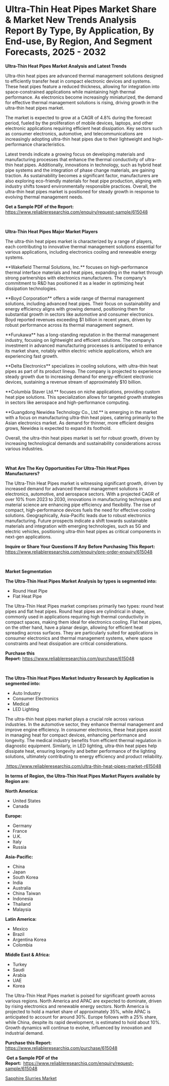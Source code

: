 <p><h1>Ultra-Thin Heat Pipes Market Share & Market New Trends Analysis Report By Type, By Application, By End-use, By Region, And Segment Forecasts, 2025 - 2032</h1></p><p><strong>Ultra-Thin Heat Pipes Market Analysis and Latest Trends</strong></p>
<p><p>Ultra-thin heat pipes are advanced thermal management solutions designed to efficiently transfer heat in compact electronic devices and systems. These heat pipes feature a reduced thickness, allowing for integration into space-constrained applications while maintaining high thermal performance. As electronics become increasingly miniaturized, the demand for effective thermal management solutions is rising, driving growth in the ultra-thin heat pipes market.</p><p>The market is expected to grow at a CAGR of 4.8% during the forecast period, fueled by the proliferation of mobile devices, laptops, and other electronic applications requiring efficient heat dissipation. Key sectors such as consumer electronics, automotive, and telecommunications are increasingly adopting ultra-thin heat pipes due to their lightweight and high-performance characteristics. </p><p>Latest trends indicate a growing focus on developing materials and manufacturing processes that enhance the thermal conductivity of ultra-thin heat pipes. Additionally, innovations in technology, such as hybrid heat pipe systems and the integration of phase change materials, are gaining traction. As sustainability becomes a significant factor, manufacturers are also exploring eco-friendly materials for heat pipe production, aligning with industry shifts toward environmentally responsible practices. Overall, the ultra-thin heat pipes market is positioned for steady growth in response to evolving thermal management needs.</p></p>
<p><strong>Get a Sample PDF of the Report:&nbsp;</strong> <a href="https://www.reliableresearchiq.com/enquiry/request-sample/615048?utm_campaign=3046&utm_medium=2&utm_source=Github&utm_content=ia&utm_term=24032025&utm_id=ultra-thin-heat-pipes">https://www.reliableresearchiq.com/enquiry/request-sample/615048</a></p>
<p>&nbsp;</p>
<p><strong>Ultra-Thin Heat Pipes Major Market Players</strong></p>
<p><p>The ultra-thin heat pipes market is characterized by a range of players, each contributing to innovative thermal management solutions essential for various applications, including electronics cooling and renewable energy systems.</p><p>**Wakefield Thermal Solutions, Inc.** focuses on high-performance thermal interface materials and heat pipes, expanding in the market through strong partnerships with electronics manufacturers. The company's commitment to R&D has positioned it as a leader in optimizing heat dissipation technologies.</p><p>**Boyd Corporation** offers a wide range of thermal management solutions, including advanced heat pipes. Their focus on sustainability and energy efficiency aligns with growing demand, positioning them for substantial growth in sectors like automotive and consumer electronics. Boyd reported revenues exceeding $1 billion in recent years, driven by robust performance across its thermal management segment.</p><p>**Furukawa** has a long-standing reputation in the thermal management industry, focusing on lightweight and efficient solutions. The company’s investment in advanced manufacturing processes is anticipated to enhance its market share, notably within electric vehicle applications, which are experiencing fast growth.</p><p>**Delta Electronics** specializes in cooling solutions, with ultra-thin heat pipes as part of its product lineup. The company is projected to experience steady growth due to increasing demand for energy-efficient electronic devices, sustaining a revenue stream of approximately $10 billion.</p><p>**Columbia Staver Ltd.** focuses on niche applications, providing custom heat pipe solutions. This specialization allows for targeted growth strategies in sectors like aerospace and high-performance computing.</p><p>**Guangdong Newidea Technology Co., Ltd.** is emerging in the market with a focus on manufacturing ultra-thin heat pipes, catering primarily to the Asian electronics market. As demand for thinner, more efficient designs grows, Newidea is expected to expand its foothold.</p><p>Overall, the ultra-thin heat pipes market is set for robust growth, driven by increasing technological demands and sustainability considerations across various industries.</p></p>
<p>&nbsp;</p>
<p><strong>What Are The Key Opportunities For Ultra-Thin Heat Pipes Manufacturers?</strong></p>
<p><p>The Ultra-Thin Heat Pipes market is witnessing significant growth, driven by increased demand for advanced thermal management solutions in electronics, automotive, and aerospace sectors. With a projected CAGR of over 10% from 2023 to 2030, innovations in manufacturing techniques and material science are enhancing pipe efficiency and flexibility. The rise of compact, high-performance devices fuels the need for effective cooling solutions. Geographically, Asia-Pacific leads due to robust electronics manufacturing. Future prospects indicate a shift towards sustainable materials and integration with emerging technologies, such as 5G and electric vehicles, positioning ultra-thin heat pipes as critical components in next-gen applications.</p></p>
<p><strong>Inquire or Share Your Questions If Any Before Purchasing This Report:</strong> <a href="https://www.reliableresearchiq.com/enquiry/pre-order-enquiry/615048?utm_campaign=3046&utm_medium=2&utm_source=Github&utm_content=ia&utm_term=24032025&utm_id=ultra-thin-heat-pipes">https://www.reliableresearchiq.com/enquiry/pre-order-enquiry/615048</a></p>
<p>&nbsp;</p>
<p><strong>Market Segmentation</strong></p>
<p><strong>The Ultra-Thin Heat Pipes Market Analysis by types is segmented into:</strong></p>
<p><ul><li>Round Heat Pipe</li><li>Flat Heat Pipe</li></ul></p>
<p><p>The Ultra-Thin Heat Pipes market comprises primarily two types: round heat pipes and flat heat pipes. Round heat pipes are cylindrical in shape, commonly used in applications requiring high thermal conductivity in compact spaces, making them ideal for electronics cooling. Flat heat pipes, on the other hand, have a planar design, allowing for efficient heat spreading across surfaces. They are particularly suited for applications in consumer electronics and thermal management systems, where space constraints and heat dissipation are critical considerations.</p></p>
<p><strong>Purchase this Report:&nbsp;</strong><a href="https://www.reliableresearchiq.com/purchase/615048?utm_campaign=3046&utm_medium=2&utm_source=Github&utm_content=ia&utm_term=24032025&utm_id=ultra-thin-heat-pipes">https://www.reliableresearchiq.com/purchase/615048</a></p>
<p>&nbsp;</p>
<p><strong>The Ultra-Thin Heat Pipes Market Industry Research by Application is segmented into:</strong></p>
<p><ul><li>Auto Industry</li><li>Consumer Electronics</li><li>Medical</li><li>LED Lighting</li></ul></p>
<p><p>The ultra-thin heat pipes market plays a crucial role across various industries. In the automotive sector, they enhance thermal management and improve engine efficiency. In consumer electronics, these heat pipes assist in managing heat for compact devices, enhancing performance and longevity. The medical industry benefits from efficient thermal regulation in diagnostic equipment. Similarly, in LED lighting, ultra-thin heat pipes help dissipate heat, ensuring longevity and better performance of the lighting solutions, ultimately contributing to energy efficiency and product reliability.</p></p>
<p><a href="https://www.reliableresearchiq.com/ultra-thin-heat-pipes-market-r615048?utm_campaign=3046&utm_medium=2&utm_source=Github&utm_content=ia&utm_term=24032025&utm_id=ultra-thin-heat-pipes">&nbsp;https://www.reliableresearchiq.com/ultra-thin-heat-pipes-market-r615048</a></p>
<p><strong>In terms of Region, the Ultra-Thin Heat Pipes Market Players available by Region are:</strong></p>
<p>
    <p> <strong> North America: </strong>
        <ul>
            <li>United States</li>
            <li>Canada</li>
        </ul>
        </p> 
    <p> <strong> Europe: </strong>
        <ul>
            <li>Germany</li>
            <li>France</li>
            <li>U.K.</li>
            <li>Italy</li>
            <li>Russia</li>
        </ul>
        </p> 
    <p> <strong> Asia-Pacific: </strong>
        <ul>
            <li>China</li>
            <li>Japan</li>
            <li>South Korea</li>
            <li>India</li>
            <li>Australia</li>
            <li>China Taiwan</li>
            <li>Indonesia</li>
            <li>Thailand</li>
            <li>Malaysia</li>
        </ul>
        </p> 
    <p> <strong> Latin America: </strong>
        <ul>
            <li>Mexico</li>
            <li>Brazil</li>
            <li>Argentina Korea</li>
            <li>Colombia</li>
        </ul>
        </p> 
    <p> <strong> Middle East & Africa: </strong>
        <ul>
            <li>Turkey</li>
            <li>Saudi</li>
            <li>Arabia</li>
            <li>UAE</li>
            <li>Korea</li>
        </ul>
    </p>
    </p>
<p><p>The Ultra-Thin Heat Pipes market is poised for significant growth across various regions. North America and APAC are expected to dominate, driven by rising electronics and renewable energy sectors. North America is projected to hold a market share of approximately 35%, while APAC is anticipated to account for around 30%. Europe follows with a 25% share, while China, despite its rapid development, is estimated to hold about 10%. Growth dynamics will continue to evolve, influenced by innovation and industrial demand.</p></p>
<p><strong>Purchase this Report: </strong><a href="https://www.reliableresearchiq.com/purchase/615048?utm_campaign=3046&utm_medium=2&utm_source=Github&utm_content=ia&utm_term=24032025&utm_id=ultra-thin-heat-pipes">https://www.reliableresearchiq.com/purchase/615048</a></p>
<p>&nbsp;<strong>Get a Sample PDF of the Report:&nbsp;&nbsp;</strong><a href="https://www.reliableresearchiq.com/enquiry/request-sample/615048?utm_campaign=3046&utm_medium=2&utm_source=Github&utm_content=ia&utm_term=24032025&utm_id=ultra-thin-heat-pipes">https://www.reliableresearchiq.com/enquiry/request-sample/615048</a></p>
<p><strong></strong></p>
<p><p><a href="https://github.com/momossidram/Market-Research-Report-List-1/blob/main/sapphire-slurries-market.md?utm_campaign=3046&utm_medium=2&utm_source=Github&utm_content=ia&utm_term=24032025&utm_id=ultra-thin-heat-pipes">Sapphire Slurries Market</a></p></p>